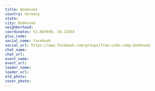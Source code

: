 ```yaml
---
title: Bodensee
country: Germany
state: 
city: Bodensee
neighborhood: 
coordinates: 51.603949, 10.13364
plus_code:
social_name: Facebook
social_url: https://www.facebook.com/groups/free.code.camp.bodensee
chat_name:
chat_url:
event_name:
event_url:
leader_name:
leader_url:
old_photo: 
cover_photo:
---
```

